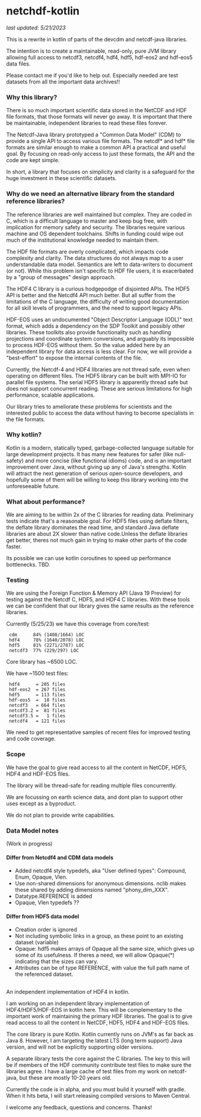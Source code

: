 # netchdf-kotlin
_last updated: 5/21/2023_

This is a rewrite in kotlin of parts of the devcdm and netcdf-java libraries. 

The intention is to create a maintainable, read-only, pure JVM library allowing full access to 
netcdf3, netcdf4, hdf4, hdf5, hdf-eos2 and hdf-eos5 data files. 

Please contact me if you'd like to help out. Especially needed are test datasets from all the important data archives!!

### Why this library? 

There is so much important scientific data stored in the NetCDF and HDF file formats, that those formats will 
never go away. It is important that there be maintainable, independent libraries to read these files forever.

The Netcdf-Java library prototyped a "Common Data Model" (CDM) to provide a single API to access various file formats. 
The netcdf* and hdf* file formats are similar enough to make a common API a practical and useful goal. 
By focusing on read-only access to just these formats, the API and the code are kept simple.

In short, a library that focuses on simplicity and clarity is a safeguard for the huge investment in these
scientific datasets.

### Why do we need an alternative library from the standard reference libraries?

The reference libraries are well maintained but complex. They are coded in C, which is a difficult language to master
and keep bug free, with implication for memory safety and security. The libraries require various machine and OS dependent
toolchains. Shifts in funding could wipe out much of the institutional knowledge needed to maintain them.

The HDF file formats are overly complicated, which impacts code complexity and clarity. The data structures do not
always map to a user understandable data model. Semantics are left to data-writers to document (or not). 
While this problem isn't specific to HDF file users, it is exacerbated by a "group of messages" design approach. 

The HDF4 C library is a curious hodgepodge of disjointed APIs. The HDF5 API is better and the Netcdf4 API much better.
But all suffer from the limitations of the C language, the difficulty of writing good documentation for all skill levels 
of programmers, and the need to support legacy APIs. 

HDF-EOS uses an undocumented "Object Descriptor Language (ODL)" text format, which adds a dependency on the SDP Toolkit 
and possibly other libraries. These toolkits also provide functionality such as handling projections and coordinate system 
conversions, and arguably its impossible to process HDF-EOS without them. So the value added here by an independent 
library for data access is less clear. For now, we will provide a "best-effort" to expose the internal 
contents of the file.

Currently, the Netcdf-4 and HDF4 libraries are not thread safe, even when operating on different files.
The HDF5 library can be built with MPI-IO for parallel file systems. The serial HDF5 library is apparently thread safe 
but does not support concurrent reading. These are serious limitations for high performance, scalable applications.

Our library tries to ameliorate these problems for scientists and the interested public to access the data without
having to become specialists in the file formats.

### Why kotlin?

Kotlin is a modern, statically typed, garbage-collected language suitable for large development projects. 
It has many new features for safer (like null-safety) and more concise (like functional idioms) code, and is an important 
improvement over Java, without giving up any of Java's strengths. Kotlin will attract the next generation of serious 
open-source developers, and hopefully some of them will be willing to keep this library working into the unforeseeable future.

### What about performance?

We are aiming to be within 2x of the C libraries for reading data. Preliminary tests indicate that's a reasonable goal. 
For HDF5 files using deflate filters, the deflate library dominates the read time, and standard Java deflate libraries 
are about 2X slower than native code.Unless the deflate libraries get better, theres not much gain in trying to make
other parts of the code faster.

Its possible we can use kotlin coroutines to speed up performance bottlenecks. TBD.

### Testing

We are using the Foreign Function & Memory API (Java 19 Preview) for testing against the Netcdf C, HDF5, and HDF4 C libraries. 
With these tools we can be confident that our library gives the same results as the reference libraries.

Currently (5/25/23) we have this coverage from core/test:

````
 cdm      84% (1408/1664) LOC
 hdf4     78% (1640/2078) LOC
 hdf5     81% (2271/2787) LOC
 netcdf3  77% (229/297) LOC
 ````

Core library has ~6500 LOC.

We have ~1500 test files:

````
 hdf4      = 205 files
 hdf-eos2  = 267 files
 hdf5      = 113 files
 hdf-eos5  =  18 files
 netcdf3   = 664 files
 netcdf3.2 =  81 files
 netcdf3.5 =   1 files
 netcdf4   = 121 files
 ````

We need to get representative samples of recent files for improved testing and code coverage.

### Scope

We have the goal to give read access to all the content in NetCDF, HDF5, HDF4 and HDF-EOS files. 

The library will be thread-safe for reading multiple files concurrently.

We are focussing on earth science data, and dont plan to support other uses except as a byproduct.

We do not plan to provide write capabilities.

### Data Model notes

(Work in progress)

#### Differ from Netcdf4 and CDM data models
* Added netcdf4 style typedefs, aka "User defined types": Compound, Enum, Opaque, Vlen.
* Use non-shared dimensions for anonymous dimensions. nclib makes these shared by adding dimensions named "phony_dim_XXX".
* Datatype.REFERENCE is added
* Opaque, Vlen typedefs ??

#### Differ from HDF5 data model
* Creation order is ignored
* Not including symbolic links in a group, as these point to an existing dataset (variable)
* Opaque: hdf5 makes arrays of Opaque all the same size, which gives up some of its usefulness. If theres a need,
  we will allow Opaque(*) indicating that the sizes can vary.
* Attributes can be of type REFERENCE, with value the full path name of the referenced dataset.


##
An independent implementation of HDF4 in kotlin.

I am working on an independent library implementation of HDF4/HDF5/HDF-EOS in kotlin here. 
This will be complementary to the important work of maintaining the primary HDF libraries.
The goal is to give read access to all the content in NetCDF, HDF5, HDF4 and HDF-EOS files.

The core library is pure Kotlin. 
Kotlin currently runs on JVM's as far back as Java 8. However, I am targeting the latest LTS
(long term support) Java version, and will not be explicitly supporting older versions.

A separate library tests the core against the C libraries.
The key to this will be if members of the HDF community contribute test files to make sure
the libraries agree. I have a large cache of test files from my work on netcdf-java, but these
are mostly 10-20 years old.

Currently the code is in alpha, and you must build it yourself with gradle. 
When it hits beta, I will start releasing compiled versions to Maven Central.

I welcome any feedback, questions and concerns. Thanks!
